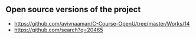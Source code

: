 ## Open source versions of the project

* https://github.com/avivnaaman/C-Course-OpenU/tree/master/Works/14 
* https://github.com/search?q=20465

